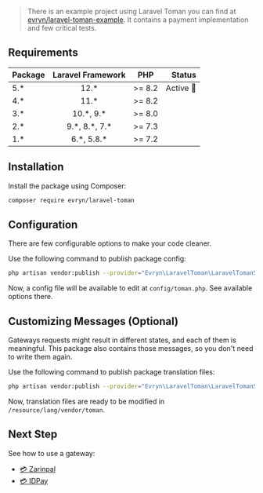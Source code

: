> There is an example project using Laravel Toman you can find at [evryn/laravel-toman-example](https://github.com/evryn/laravel-toman-example). It contains a payment implementation and few critical tests.

## Requirements

| Package | Laravel Framework | PHP  | Status |
| ------------- |:-------------:|:-----:| ---:|
| 5.\*      | 12.\* | >= 8.2 | Active 🚀 |
| 4.\*      | 11.\* | >= 8.2 | |
| 3.\*      | 10.\*, 9.\* | >= 8.0 | |
| 2.\*      | 9.\*, 8.\*, 7.\* | >= 7.3 | |
| 1.\*      | 6.\*, 5.8.\*       |   >= 7.2 |  |

## Installation

Install the package using Composer:
```bash
composer require evryn/laravel-toman
```

## Configuration

There are few configurable options to make your code cleaner.

Use the following command to publish package config:
```bash
php artisan vendor:publish --provider="Evryn\LaravelToman\LaravelTomanServiceProvider" --tag=config
```

Now, a config file will be available to edit at `config/toman.php`. See available options there.

## Customizing Messages (Optional)

Gateways requests might result in different states, and each of them is meaningful. This package also contains those messages, so you don't need to write them again.

Use the following command to publish package translation files:
```bash
php artisan vendor:publish --provider="Evryn\LaravelToman\LaravelTomanServiceProvider" --tag=lang
```

Now, translation files are ready to be modified in `/resource/lang/vendor/toman`.

## Next Step
See how to use a gateway:
 * [💳 Zarinpal](gateways/zarinpal.md)
 * [💳 IDPay](gateways/idpay.md)

